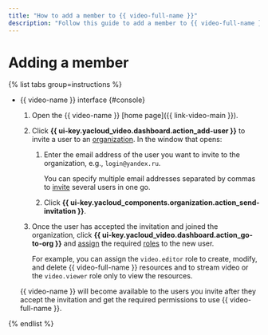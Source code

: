 ```yaml
---
title: "How to add a member to {{ video-full-name }}"
description: "Follow this guide to add a member to {{ video-full-name }}."
---
```


# Adding a member

{% list tabs group=instructions %}

- {{ video-name }} interface {#console}

   1. Open the {{ video-name }} [home page]({{ link-video-main }}).
   1. Click **{{ ui-key.yacloud_video.dashboard.action_add-user }}** to invite a user to an [organization](../../organization/quickstart.md). In the window that opens:

      1. Enter the email address of the user you want to invite to the organization, e.g., `login@yandex.ru`.

         You can specify multiple email addresses separated by commas to [invite](../../organization/operations/add-account.md#send-invitation) several users in one go.
      1. Click **{{ ui-key.yacloud_components.organization.action_send-invitation }}**.
   1. Once the user has accepted the invitation and joined the organization, click **{{ ui-key.yacloud_video.dashboard.action_go-to-org }}** and [assign](../../organization/operations/add-role.md) the required [roles](../security/index.md#service-roles) to the new user.

      For example, you can assign the `video.editor` role to create, modify, and delete {{ video-full-name }} resources and to stream video or the `video.viewer` role only to view the resources.

   {{ video-name }} will become available to the users you invite after they accept the invitation and get the required permissions to use {{ video-full-name }}.

{% endlist %}